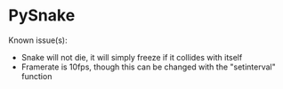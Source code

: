 # PySnake

Known issue(s):
  - Snake will not die, it will simply freeze if it collides with itself
  - Framerate is 10fps, though this can be changed with the "setinterval" function

